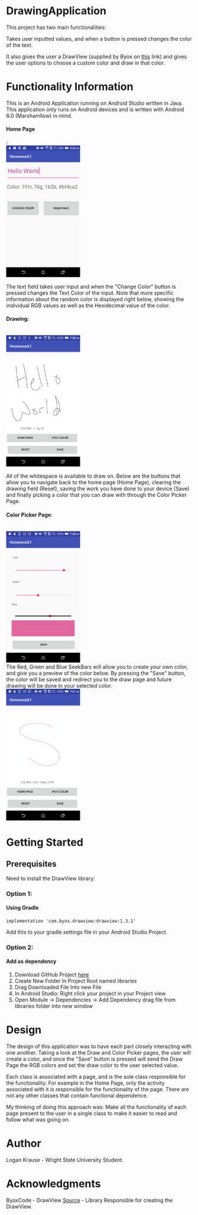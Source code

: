 # DrawingApplication

This project has two main functionalities: 

Takes user inputted values, and when a button is pressed changes the color of the text. 

It also gives the user a DrawView (supplied by Byox on <a href="https://github.com/ByoxCode/DrawView">this</a> link) and gives the user options to choose a custom color and draw in that color.

# Functionality Information
This is an Android Application running on Android Studio written in Java. This application only runs on Android devices and is written with Android 6.0 (Marshamllow) in mind.

<h4>Home Page</h4>:<br> 
<img src="Screenshots/Screenshot_20180918-172303.png" width="200px">

The text field takes user input and when the "Change Color" button is pressed changes the Text Color of the input. Note that more specific information about the random color is displayed right below, showing the individual RGB values as well as the Hexidecimal value of the color.

<h4>Drawing:</h4><br>
<img src="Screenshots/Screenshot_20180918-192032.png" width="200px">

All of the whitespace is available to draw on. Below are the buttons that allow you to navigate back to the home page (Home Page), clearing the drawing field (Reset), saving the work you have done to your device (Save) and finally picking a color that you can draw with through the Color Picker Page.
<br>

<h4>Color Picker Page:</h4>
<br>
<img src="Screenshots/Screenshot_20180918-192050.png" width="200px">
<br>
The Red, Green and Blue SeekBars will allow you to create your own color, and give you a preview of the color below. By pressing the "Save" button, the color will be saved and redirect you to the draw page and future drawing will be done in your selected color.
<br>
<img src="Screenshots/Screenshot_20180918-192102.png" width="200px">


# Getting Started

<h2>Prerequisites</h2>
Need to install the DrawView library:

<h3>Option 1:</h3>
<h4>Using Gradle</h4>

```
implementation 'com.byox.drawview:drawview:1.3.1'
```
Add this to your gradle.settings file in your Android Studio Project.

<h3>Option 2:</h3>
<h4>Add as dependency</h4>
<ol>
  <li>Download GitHub Project <a href="https://github.com/ByoxCode/DrawView">here</a></li>
  <li>Create New Folder In Project Root named libraries</li>
  <li>Drag Downloaded File Into new File</li>
  <li>In Android Studio: Right click your project in your Project view</li>
  <li>Open Module -> Dependencies -> Add Dependency drag file from libraries folder into new window</li>
</ol>

# Design

The design of this application was to have each part closely interacting with one another. Taking a look at the Draw and Color Picker pages, the user will create a color, and once the "Save" button is pressed will send the Draw Page the RGB colors and set the draw color to the user selected value. 

Each class is associated with a page, and is the sole class responsible for the functionality. For example in the Home Page, only the activity associated with it is responsible for the functionality of the page. There are not any other classes that contain functional dependence.

My thinking of doing this approach was: Make all the functionality of each page present to the user in a single class to make it easier to read and follow what was going on.

# Author
Logan Krause - Wright State University Student.

# Acknowledgments 
ByoxCode - DrawView <a href="https://github.com/ByoxCode/DrawView">Source</a> - Library Responsible for creating the DrawView.

